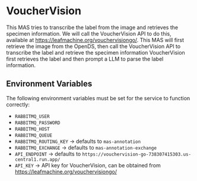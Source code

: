 # VoucherVision

This MAS tries to transcribe the label from the image and retrieves the specimen information.
We will call the VoucherVision API to do this, available at https://leafmachine.org/vouchervisiongo/.
This MAS will first retrieve the image from the OpenDS, then call the VoucherVision API to transcribe the label and retrieve the specimen information
VoucherVision first retrieves the label and then prompt a LLM to parse the label information.

## Environment Variables
The following environment variables must be set for the service to function correctly:
- `RABBITMQ_USER`  
- `RABBITMQ_PASSWORD`  
- `RABBITMQ_HOST`  
- `RABBITMQ_QUEUE`  
- `RABBITMQ_ROUTING_KEY`  -> defaults to `mas-annotation`
- `RABBITMQ_EXCHANGE`  -> defaults to `mas-annotation-exchange`
- `API_ENDPOINT` -> defaults to `https://vouchervision-go-738307415303.us-central1.run.app/`
- `API_KEY` -> API key for VoucherVision, can be obtained from https://leafmachine.org/vouchervisiongo/ 